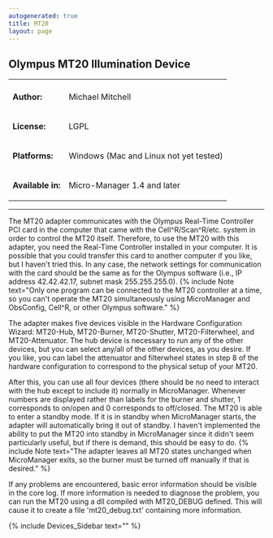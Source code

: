 ```yaml
---
autogenerated: true
title: MT20
layout: page
---
```


## Olympus MT20 Illumination Device

<table>

<tr>

<td markdown="1"  valign=top >

<tr>

<td markdown="1">

**Author:**

</td>

<td markdown="1">

Michael Mitchell

</tr>

<tr>

<td markdown="1">

**License:**

</td>

<td markdown="1">

LGPL

</td>

</tr>

<tr>

<td markdown="1">

**Platforms:**

</td>

<td markdown="1">

Windows (Mac and Linux not yet tested)

</td>

</tr>

<tr>

<td markdown="1">

**Available in:**

</td>

<td markdown="1">

Micro-Manager 1.4 and later

</td>

</tr>

</table>

-----

The MT20 adapter communicates with the Olympus Real-Time Controller PCI
card in the computer that came with the Cell^R/Scan^R/etc. system in
order to control the MT20 itself. Therefore, to use the MT20 with this
adapter, you need the Real-Time Controller installed in your computer.
It is possible that you could transfer this card to another computer if
you like, but I haven't tried this. In any case, the network settings
for communication with the card should be the same as for the Olympus
software (i.e., IP address 42.42.42.17, subnet mask 255.255.255.0).
{% include Note text="Only one program can be connected to the MT20 controller at a time, so you can't operate the MT20 simultaneously using MicroManager and ObsConfig, Cell^R, or other Olympus software." %}

The adapter makes five devices visible in the Hardware Configuration
Wizard: MT20-Hub, MT20-Burner, MT20-Shutter, MT20-Filterwheel, and
MT20-Attenuator. The hub device is necessary to run any of the other
devices, but you can select any/all of the other devices, as you desire.
If you like, you can label the attenuator and filterwheel states in step
8 of the hardware configuration to correspond to the physical setup of
your MT20.

After this, you can use all four devices (there should be no need to
interact with the hub except to include it) normally in MicroManager.
Whenever numbers are displayed rather than labels for the burner and
shutter, 1 corresponds to on/open and 0 corresponds to off/closed. The
MT20 is able to enter a standby mode. If it is in standby when
MicroManager starts, the adapter will automatically bring it out of
standby. I haven't implemented the ability to put the MT20 into standby
in MicroManager since it didn't seem particularly useful, but if there
is demand, this should be easy to do.
{% include Note text="The adapter leaves all MT20 states unchanged when MicroManager exits, so the burner must be turned off manually if that is desired." %}

If any problems are encountered, basic error information should be
visible in the core log. If more information is needed to diagnose the
problem, you can run the MT20 using a dll compiled with MT20\_DEBUG
defined. This will cause it to create a file 'mt20\_debug.txt'
containing more information.

{% include Devices_Sidebar text="" %}
